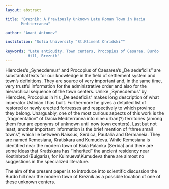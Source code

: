```yaml
---
layout: abstract

title: "Breznik: A Previously Unknown Late Roman Town in Dacia
       Mediterranea"

author: "Anani Antonov"

institution: "Sofia University “St.Kliment Ohridski”"

keywords: "Late antiquity, Town centers, Procopius of Cesarea, Burdo
          Hill, Breznik"
---
```


Hierocles’s „Synecdemus“ and Procopius of Caesarea’s „De aedeficiis”
are substantial texts for our knowledge in the field of settlement
system and town’s definitions. They are source of very important and,
in the same time, very trustful information for the administrative
order and also for the hierarchical sequence of the town
centers. Unlike „Synecdemus“ by Hierocles, Procopius in his „De
aedeficiis“ makes long description of what imperator Ustinian I has
built. Furthermore he gives a detailed list of restored or newly
erected fortresses and respectively to which province they
belong. Unarguably, one of the most curious aspects of this work is
the „fragmentation“ of Dacia Mediterranea into nine urban(?)
territories (among them four are eponyms of unknown until now town
centers). Last but not least, another important information is the
brief mention of “three small towns”, which lie between Naissus,
Serdica, Pautalia and Germaneia. They are named Remesiana, Kratiskara
and Kumudeva. While Remesiana is identified near the modern town of
Biala Palanka (Serbia) and there are some ideas that Kratiskara has
“inherited” the ancient residency near Kostinbrod (Bulgaria), for
Kuimueva\Kumudeva there are almost no suggestions in the specialized
literature.

The aim of the present paper is to introduce into scientific
discussion the Burdo hill near the modern town of Breznik as a
possible location of one of these unknown centers.
